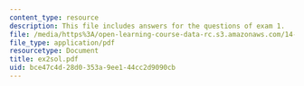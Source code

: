 ```yaml
---
content_type: resource
description: This file includes answers for the questions of exam 1.
file: /media/https%3A/open-learning-course-data-rc.s3.amazonaws.com/14-30-introduction-to-statistical-method-in-economics-spring-2006/bce47c4d28d0353a9ee144cc2d9090cb_ex2sol.pdf
file_type: application/pdf
resourcetype: Document
title: ex2sol.pdf
uid: bce47c4d-28d0-353a-9ee1-44cc2d9090cb
---
```

